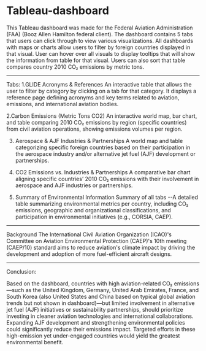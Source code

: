# Tableau-dashboard
This Tableau dashboard was made for the Federal Aviation Administration (FAA) (Booz Allen Hamilton federal client).
The dashboard contains 5 tabs that users can click through to view various visualizations.
All dashboards with maps or charts allow users to filter by foreign countries displayed in that visual. User can hover over all visuals to display tooltips that will show the information from table for that visual. Users can also sort that table compares country 2010 CO₂ emissions by metric tons.
_________________________________________________________________________________________________________________________
Tabs:
1.GLIDE Acronyms & References
An interactive table that allows the user to filter by category by clicking on a tab for that category. It displays a reference page defining acronyms and key terms related to aviation, emissions, and international aviation bodies.

2.Carbon Emissions (Metric Tons CO2)
An interactive world map, bar chart, and table comparing 2010 CO₂ emissions by region (specific countries) from civil aviation operations, showing emissions volumes per region. 

3. Aerospace & AJF Industries & Partnerships
A world map and table categorizing specific foreign countries based on their participation in the aerospace industry and/or alternative jet fuel (AJF) development or partnerships.

4. CO2 Emissions vs. Industries & Partnerships
A comparative bar chart aligning specific countries’ 2010 CO₂ emissions with their involvement in aerospace and AJF industries or partnerships.

5. Summary of Environmental Information
Summary of all tabs --A detailed table summarizing environmental metrics per country, including CO₂ emissions, geographic and organizational classifications, and participation in environmental initiatives (e.g., CORSIA, CAEP).
_____________________________________________________________________________________________
Background
The International Civil Aviation Organization (ICAO)'s Committee on Aviation Environmental Protection (CAEP)'s 10th meeting (CAEP/10)
 standard aims to reduce aviation's climate impact by driving the development and adoption of more fuel-efficient aircraft designs.
_______________________________________________________________________________________________________________________________________

 Conclusion:

Based on the dashboard, countries with high aviation-related CO₂ emissions—such as the United Kingdom, Germany, United Arab Emirates, France, and South Korea (also United States and China based on typical global aviation trends but not shown in dashboard)—but limited involvement in alternative jet fuel (AJF) initiatives or sustainability partnerships, should prioritize investing in cleaner aviation technologies and international collaborations. Expanding AJF development and strengthening environmental policies could significantly reduce their emissions impact. Targeted efforts in these high-emission yet under-engaged countries would yield the greatest environmental benefit.
